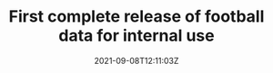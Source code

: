 ---
date: '2021-09-08T12:11:03Z'
link: https://github.com/sscu-budapest/football-player-values-data/releases/tag/v0.0.0-internal
release_id: 49193761
repo:
  description: Dataset of estimated values and other appearances of football players
  link: https://github.com/sscu-budapest/football-player-values-data
  name: football-player-values-data
  topic:
    name: Dataset
    plural: Datasets
    topic_id: dataset
tag: v0.0.0-internal
title: First complete release of football data for internal use
topic:
  name: Dataset
  plural: Datasets
  topic_id: dataset
---
